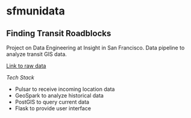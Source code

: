 # sfmunidata

## Finding Transit Roadblocks

Project on Data Engineering at Insight in San Francisco. Data pipeline to analyze transit GIS data.

[Link to raw data](https://data.sfgov.org/Transportation/Historical-raw-AVL-GPS-data/5fk7-ivit)

_Tech Stack_
* Pulsar to receive incoming location data
* GeoSpark to analyze historical data
* PostGIS to query current data
* Flask to provide user interface
